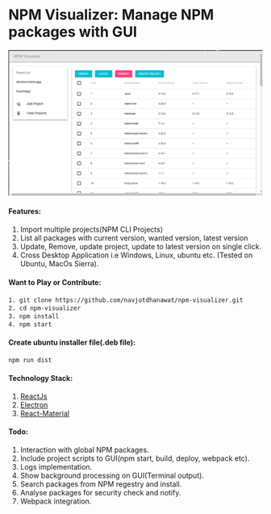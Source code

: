 # NPM Visualizer: Manage NPM packages with GUI

![Screenshot](https://github.com/navjotdhanawat/npm-visualizer/blob/master/app/npm-visualizer.png "NPM Visualizer screenshot")
#### Features:
1. Import multiple projects(NPM CLI Projects)
2. List all packages with current version, wanted version, latest version
3. Update, Remove, update project, update to latest version on single click.
4. Cross Desktop Application i.e Windows, Linux, ubuntu etc. (Tested on Ubuntu, MacOs Sierra).

#### Want to Play or Contribute:
```
1. git clone https://github.com/navjotdhanawat/npm-visualizer.git
2. cd npm-visualizer
3. npm install
4. npm start
```

#### Create ubuntu installer file(.deb file):
```
npm run dist
```
#### Technology Stack:
1. [ReactJs](https://reactjs.org/)
2. [Electron](https://electronjs.org/)
3. [React-Material](http://www.material-ui.com/#/)
#### Todo:
1. Interaction with global NPM packages.
2. Include project scripts to GUI(npm start, build, deploy, webpack etc).
3. Logs implementation.
4. Show background processing on GUI(Terminal output).
5. Search packages from NPM regestry and install.
6. Analyse packages for security check and notify.
7. Webpack integration.